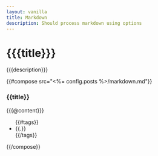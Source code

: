 ```yaml
---
layout: vanilla
title: Markdown
description: Should process markdown using options
---
```


<div class="docs-section">
  <div class="page-header">
    <h1 id="{{slugify title}}">{{{title}}}</h1>
  </div>
  <p class="description">{{{description}}}</p>
</div>


<!-- post -->
{{#compose src="<%= config.posts %>/markdown.md"}}
  <a class="anchor" href="#{{@id}}"></a>
  <h3 class="post-title" id="{{@slug}}">{{title}}</h3>
  <p class="post-content">
    {{{@content}}}
  </p>
  <ul class="tags">
  {{#tags}}
    <li>{{.}}</li>
  {{/tags}}
  </ul>
{{/compose}}